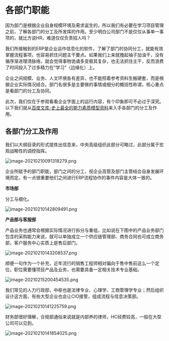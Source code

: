 # 各部门职能

因为部门是根据企业自身规模环境及需求诞生的，所以我们有必要在学习项目管理之前，了解各部门的分工及所发挥的作用。至少明白公司部门不是仅仅从事单一事项的，就比方说HR，难道仅仅负责招人吗？

我们所接触到的ERP是企业运作信息化的软件，了解了部门的协同分工，就能有效掌握流程事项，也容易抓住问题主干要点。如果我们上来就撸起袖子加油干，没有循序渐进理清脉络，就会觉得事物诡谲多变极其复杂，也无法抓住主干，反而浪费了时间投入了过多精力在“学习”（边缘化）上。

企业之间规模、业务、人文环境各有差异，也不能照着参考资料生搬硬套，而是根据企业实际情况结合。部门名很多是主要做的事情或细分的概括性称谓，核心重点是看部门的分工及协同。

此次，我们仅在于参观看看企业字面上的运行内容，有个印象即可不必过于深究。以下我们就从[百度文库-史上最全的能力素质模型资料](https://wenku.baidu.com/view/95edf92c3169a4517723a3bf.html)来入手各部门的分工及作用。

## 各部门分工及作用

我们以大纲目录的形式提炼出信息来，中央高级组织此部分可略过，此部分属于宏观战略性的调控指挥。

![image-20210210091318279.png](https://i.loli.net/2021/02/10/jg5u1LQePtom7nR.png)

企业所赋予的部门职能，部门之间的分工，视企业高管及部门主管结合自身发展环境而定。有一点很重要他们之间进行ERP流程协作的事件内容是大体一致的。

**市场部**

分工与细化。

![image-20210210142809491.png](https://i.loli.net/2021/02/10/WcqaCYnPVt68rTX.png)

**产品部与客服部**

产品业务也通常会根据实际情况进行拆分与重组，比如说在下图中的产品业务部门包含的采购能力来说，就可以单独成立一个供应链管理部、商务合同也可成立商务部，客户服务中心实质上是售后部门。

![image-20210210143208537.png](https://i.loli.net/2021/02/10/Kd6MV4fnGE5ePu7.png)

顺便一句作为一个补充，近年流行的销售工程师相对偏向于售中售前这么一个定位，职位需要懂项目产品及业务，也需要具备一定相关技术专业基础。

![image-20210215200454535.png](https://i.loli.net/2021/02/15/WUpFSbYy3jId4tm.png)



我们常见的人力行政部，中枢也是法律专业、心理学、工商管理学专业；然后组织设计这方面，有些大型企业也会让CIO接管，组成流程与信息决策部。

![image-20210210141225759.png](https://i.loli.net/2021/02/10/7KHpsX81qPkMOc2.png)

财务部很好理解，合规部通俗来说就是内部养的律师，HC经费较高，一般在大型公司可以见到。

![image-20210210141854025.png](https://i.loli.net/2021/02/10/lthcjVaM8IOLQBm.png)

